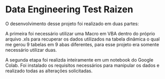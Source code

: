 # Data Engineering Test Raizen

O desenvolvimento desse projeto foi realizado em duas partes:

A primeira foi necessário utilizar uma Macro em VBA dentro do próprio arquivo .xls para recuperar os dados utilizados na tabela dinâmica o qual me gerou 9 tabelas em 9 abas diferentes, para esse projeto era somente necessário utilizar duas.

A segunda etapa foi realizda inteiramente em um notebook do Google Colab. Foi instalado os requisitos necessários para manipular os dados e realizado todas as alterações solicitadas.
